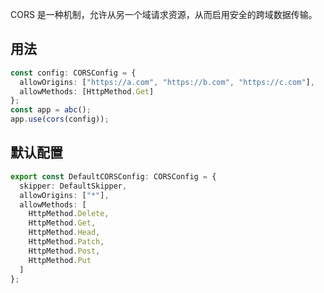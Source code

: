 CORS 是一种机制，允许从另一个域请求资源，从而启用安全的跨域数据传输。

## 用法

```ts
const config: CORSConfig = {
  allowOrigins: ["https://a.com", "https://b.com", "https://c.com"],
  allowMethods: [HttpMethod.Get]
};
const app = abc();
app.use(cors(config));
```

## 默认配置

```ts
export const DefaultCORSConfig: CORSConfig = {
  skipper: DefaultSkipper,
  allowOrigins: ["*"],
  allowMethods: [
    HttpMethod.Delete,
    HttpMethod.Get,
    HttpMethod.Head,
    HttpMethod.Patch,
    HttpMethod.Post,
    HttpMethod.Put
  ]
};
````